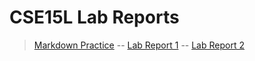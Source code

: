 # CSE15L Lab Reports

>[Markdown Practice](https://kristinebu.github.io/cse15l-lab-reports/MarkdownPractice.html) --
>[Lab Report 1](https://kristinebu.github.io/cse15l-lab-reports/lab-report-1-week-2.html) --
>[Lab Report 2](https://kristinebu.github.io/cse15l-lab-reports/lab-report-2-week-4.html)
